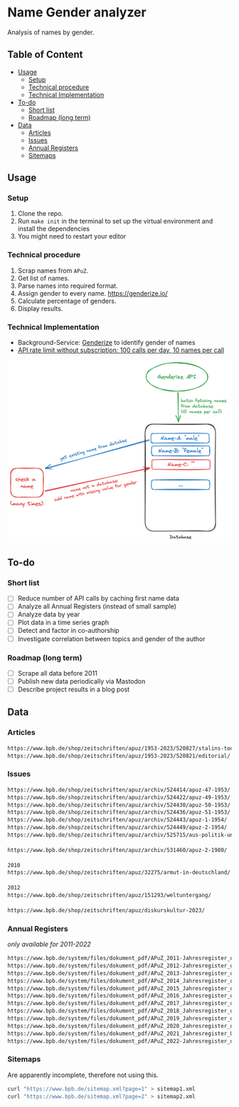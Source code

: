 # Name Gender analyzer
Analysis of names by gender.

## Table of Content

<!-- toc -->

- [Usage](#usage)
	* [Setup](#setup)
	* [Technical procedure](#technical-procedure)
	* [Technical Implementation](#technical-implementation)
- [To-do](#to-do)
	* [Short list](#short-list)
	* [Roadmap (long term)](#roadmap-long-term)
- [Data](#data)
	* [Articles](#articles)
	* [Issues](#issues)
	* [Annual Registers](#annual-registers)
	* [Sitemaps](#sitemaps)

<!-- tocstop -->

## Usage

### Setup
1. Clone the repo.
2. Run `make init` in the terminal to set up the virtual environment and install
   the dependencies
3. You might need to restart your editor

### Technical procedure
1. Scrap names from `APuZ`.
2. Get list of names.
3. Parse names into required format.
4. Assign gender to every name. <https://genderize.io/>
5. Calculate percentage of genders.
6. Display results.

### Technical Implementation
- Background-Service: [Genderize](https://genderize.io/) to identify gender of names
- [API rate limit without subscription: 100 calls per day, 10 names per call](https://genderize.io/faq#api-usage)

![database caching](images/database-caching.png)

## To-do

### Short list
- [ ] Reduce number of API calls by caching first name data
- [ ] Analyze all Annual Registers (instead of small sample)
- [ ] Analyze data by year
- [ ] Plot data in a time series graph
- [ ] Detect and factor in co-authorship
- [ ] Investigate correlation between topics and gender of the author

### Roadmap (long term)
- [ ] Scrape all data before 2011
- [ ] Publish new data periodically via Mastodon
- [ ] Describe project results in a blog post

## Data

### Articles

```txt
https://www.bpb.de/shop/zeitschriften/apuz/1953-2023/520827/stalins-tod-und-das-ende-der-allmacht/
https://www.bpb.de/shop/zeitschriften/apuz/1953-2023/520821/editorial/
```

### Issues

```txt
https://www.bpb.de/shop/zeitschriften/apuz/archiv/524414/apuz-47-1953/
https://www.bpb.de/shop/zeitschriften/apuz/archiv/524422/apuz-49-1953/
https://www.bpb.de/shop/zeitschriften/apuz/archiv/524430/apuz-50-1953/
https://www.bpb.de/shop/zeitschriften/apuz/archiv/524436/apuz-51-1953/
https://www.bpb.de/shop/zeitschriften/apuz/archiv/524443/apuz-1-1954/
https://www.bpb.de/shop/zeitschriften/apuz/archiv/524449/apuz-2-1954/
https://www.bpb.de/shop/zeitschriften/apuz/archiv/525715/aus-politik-und-zeitgeschichte-1959/

https://www.bpb.de/shop/zeitschriften/apuz/archiv/531460/apuz-2-1980/

2010
https://www.bpb.de/shop/zeitschriften/apuz/32275/armut-in-deutschland/

2012
https://www.bpb.de/shop/zeitschriften/apuz/151293/weltuntergang/

https://www.bpb.de/shop/zeitschriften/apuz/diskurskultur-2023/
```

### Annual Registers
*only available for 2011-2022*

```txt
https://www.bpb.de/system/files/dokument_pdf/APuZ_2011-Jahresregister_online.pdf
https://www.bpb.de/system/files/dokument_pdf/APuZ_2012-Jahresregister_online.pdf
https://www.bpb.de/system/files/dokument_pdf/APuZ_2013-Jahresregister_online_0.pdf
https://www.bpb.de/system/files/dokument_pdf/APuZ_2014_Jahresregister_online.pdf
https://www.bpb.de/system/files/dokument_pdf/APuZ_2015_Jahresregister_online.pdf
https://www.bpb.de/system/files/dokument_pdf/APuZ_2016_Jahresregister_online.pdf
https://www.bpb.de/system/files/dokument_pdf/APuZ_2017_Jahresregister_online.pdf
https://www.bpb.de/system/files/dokument_pdf/APuZ_2018_Jahresregister_online.pdf
https://www.bpb.de/system/files/dokument_pdf/APuZ_2019_Jahresregister_online.pdf
https://www.bpb.de/system/files/dokument_pdf/APuZ_2020_Jahresregister_online.pdf
https://www.bpb.de/system/files/dokument_pdf/APuZ_2021_Jahresregister_Umbruch_v3.pdf
https://www.bpb.de/system/files/dokument_pdf/APuZ_2022-Jahresregister_online.pdf
```

### Sitemaps
Are apparently incomplete, therefore not using this.

```bash
curl "https://www.bpb.de/sitemap.xml?page=1" > sitemap1.xml
curl "https://www.bpb.de/sitemap.xml?page=2" > sitemap2.xml
```
